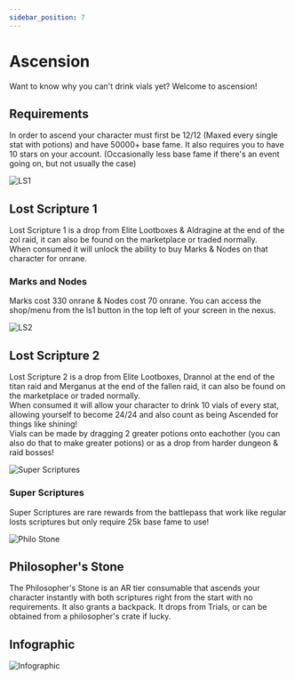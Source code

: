```yaml
---
sidebar_position: 7
---
```


# Ascension
Want to know why you can't drink vials yet? Welcome to ascension!

## Requirements
In order to ascend your character must first be 12/12 (Maxed every single stat with potions) and have 50000+ base fame. It also requires you to have 10 stars on your account. (Occasionally less base fame if there's an event going on, but not usually the case)


![LS1](https://vwiki.valorserver.com/api/item/picture/Lost%20Scripture)  
## Lost Scripture 1
Lost Scripture 1 is a drop from Elite Lootboxes & Aldragine at the end of the zol raid, it can also be found on the marketplace or traded normally.  
When consumed it will unlock the ability to buy Marks & Nodes on that character for onrane.

### Marks and Nodes
Marks cost 330 onrane & Nodes cost 70 onrane. You can access the shop/menu from the ls1 button in the top left of your screen in the nexus.


![LS2](https://i.imgur.com/53bWGQN.png)  
## Lost Scripture 2
Lost Scripture 2 is a drop from Elite Lootboxes, Drannol at the end of the titan raid and Merganus at the end of the fallen raid, it can also be found on the marketplace or traded normally.  
When consumed it will allow your character to drink 10 vials of every stat, allowing yourself to become 24/24 and also count as being Ascended for things like shining!  
Vials can be made by dragging 2 greater potions onto eachother (you can also do that to make greater potions) or as a drop from harder dungeon & raid bosses!


![Super Scriptures](https://cdn.discordapp.com/attachments/954437216992641045/986051661103501352/image0.jpg)  
### Super Scriptures
Super Scriptures are rare rewards from the battlepass that work like regular losts scriptures but only require 25k base fame to use!


![Philo Stone](https://vwiki.valorserver.com/api/item/picture/Philosopher's%20Stone)  
## Philosopher's Stone
The Philosopher's Stone is an AR tier consumable that ascends your character instantly with both scriptures right from the start with no requirements. It also grants a backpack. It drops from Trials, or can be obtained from a philosopher's crate if lucky.


## Infographic
![Infographic](https://media.discordapp.net/attachments/732139834876887100/754656562563252315/lspic.png?width=365&height=483)